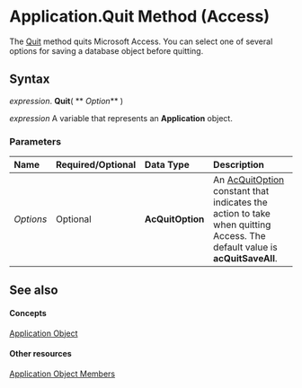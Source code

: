 
# Application.Quit Method (Access)

The [Quit](075ad885-f25d-ea2d-bf74-8ec915265c63.md) method quits Microsoft Access. You can select one of several options for saving a database object before quitting.


## Syntax

 _expression_. **Quit**( ** _Option_** )

 _expression_ A variable that represents an **Application** object.


### Parameters



|**Name**|**Required/Optional**|**Data Type**|**Description**|
|:-----|:-----|:-----|:-----|
| _Options_|Optional|**AcQuitOption**|An [AcQuitOption](6a712a0f-1964-8c1d-f5b2-b552c042efe8.md) constant that indicates the action to take when quitting Access. The default value is **acQuitSaveAll**.|

## See also


#### Concepts


[Application Object](aefb0713-97e6-e2c7-e530-8fd2e1316a55.md)
#### Other resources


[Application Object Members](3ab5276c-d52a-72a9-244c-ec92ead48811.md)
